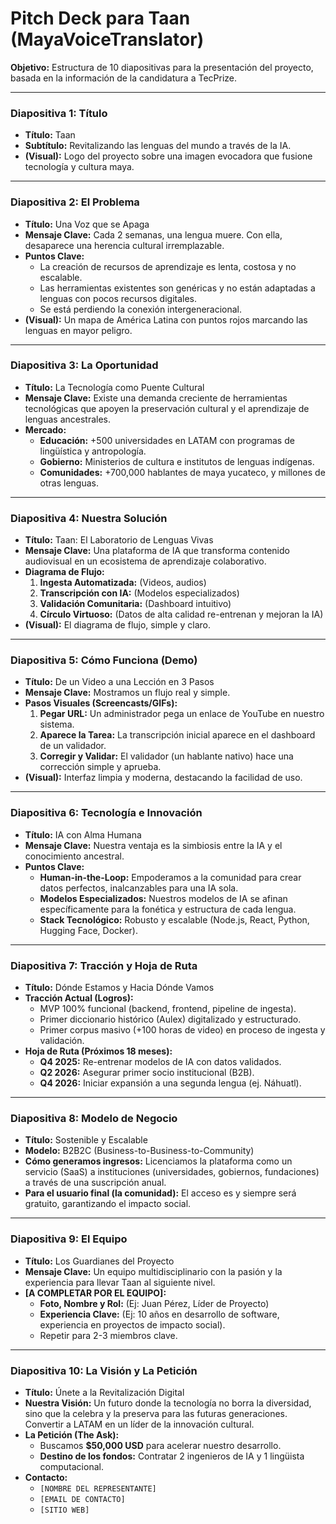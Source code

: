 # Pitch Deck para Taan (MayaVoiceTranslator)

**Objetivo:** Estructura de 10 diapositivas para la presentación del proyecto, basada en la información de la candidatura a TecPrize.

---

### Diapositiva 1: Título

*   **Título:** Taan
*   **Subtítulo:** Revitalizando las lenguas del mundo a través de la IA.
*   **(Visual):** Logo del proyecto sobre una imagen evocadora que fusione tecnología y cultura maya.

---

### Diapositiva 2: El Problema

*   **Título:** Una Voz que se Apaga
*   **Mensaje Clave:** Cada 2 semanas, una lengua muere. Con ella, desaparece una herencia cultural irremplazable.
*   **Puntos Clave:**
    *   La creación de recursos de aprendizaje es lenta, costosa y no escalable.
    *   Las herramientas existentes son genéricas y no están adaptadas a lenguas con pocos recursos digitales.
    *   Se está perdiendo la conexión intergeneracional.
*   **(Visual):** Un mapa de América Latina con puntos rojos marcando las lenguas en mayor peligro.

---

### Diapositiva 3: La Oportunidad

*   **Título:** La Tecnología como Puente Cultural
*   **Mensaje Clave:** Existe una demanda creciente de herramientas tecnológicas que apoyen la preservación cultural y el aprendizaje de lenguas ancestrales.
*   **Mercado:**
    *   **Educación:** +500 universidades en LATAM con programas de lingüística y antropología.
    *   **Gobierno:** Ministerios de cultura e institutos de lenguas indígenas.
    *   **Comunidades:** +700,000 hablantes de maya yucateco, y millones de otras lenguas.

---

### Diapositiva 4: Nuestra Solución

*   **Título:** Taan: El Laboratorio de Lenguas Vivas
*   **Mensaje Clave:** Una plataforma de IA que transforma contenido audiovisual en un ecosistema de aprendizaje colaborativo.
*   **Diagrama de Flujo:**
    1.  **Ingesta Automatizada:** (Videos, audios)
    2.  **Transcripción con IA:** (Modelos especializados)
    3.  **Validación Comunitaria:** (Dashboard intuitivo)
    4.  **Círculo Virtuoso:** (Datos de alta calidad re-entrenan y mejoran la IA)
*   **(Visual):** El diagrama de flujo, simple y claro.

---

### Diapositiva 5: Cómo Funciona (Demo)

*   **Título:** De un Video a una Lección en 3 Pasos
*   **Mensaje Clave:** Mostramos un flujo real y simple.
*   **Pasos Visuales (Screencasts/GIFs):**
    1.  **Pegar URL:** Un administrador pega un enlace de YouTube en nuestro sistema.
    2.  **Aparece la Tarea:** La transcripción inicial aparece en el dashboard de un validador.
    3.  **Corregir y Validar:** El validador (un hablante nativo) hace una corrección simple y aprueba.
*   **(Visual):** Interfaz limpia y moderna, destacando la facilidad de uso.

---

### Diapositiva 6: Tecnología e Innovación

*   **Título:** IA con Alma Humana
*   **Mensaje Clave:** Nuestra ventaja es la simbiosis entre la IA y el conocimiento ancestral.
*   **Puntos Clave:**
    *   **Human-in-the-Loop:** Empoderamos a la comunidad para crear datos perfectos, inalcanzables para una IA sola.
    *   **Modelos Especializados:** Nuestros modelos de IA se afinan específicamente para la fonética y estructura de cada lengua.
    *   **Stack Tecnológico:** Robusto y escalable (Node.js, React, Python, Hugging Face, Docker).

---

### Diapositiva 7: Tracción y Hoja de Ruta

*   **Título:** Dónde Estamos y Hacia Dónde Vamos
*   **Tracción Actual (Logros):**
    *   MVP 100% funcional (backend, frontend, pipeline de ingesta).
    *   Primer diccionario histórico (Aulex) digitalizado y estructurado.
    *   Primer corpus masivo (+100 horas de video) en proceso de ingesta y validación.
*   **Hoja de Ruta (Próximos 18 meses):**
    *   **Q4 2025:** Re-entrenar modelos de IA con datos validados.
    *   **Q2 2026:** Asegurar primer socio institucional (B2B).
    *   **Q4 2026:** Iniciar expansión a una segunda lengua (ej. Náhuatl).

---

### Diapositiva 8: Modelo de Negocio

*   **Título:** Sostenible y Escalable
*   **Modelo:** B2B2C (Business-to-Business-to-Community)
*   **Cómo generamos ingresos:** Licenciamos la plataforma como un servicio (SaaS) a instituciones (universidades, gobiernos, fundaciones) a través de una suscripción anual.
*   **Para el usuario final (la comunidad):** El acceso es y siempre será gratuito, garantizando el impacto social.

---

### Diapositiva 9: El Equipo

*   **Título:** Los Guardianes del Proyecto
*   **Mensaje Clave:** Un equipo multidisciplinario con la pasión y la experiencia para llevar Taan al siguiente nivel.
*   **[A COMPLETAR POR EL EQUIPO]:**
    *   **Foto, Nombre y Rol:** (Ej: Juan Pérez, Líder de Proyecto)
    *   **Experiencia Clave:** (Ej: 10 años en desarrollo de software, experiencia en proyectos de impacto social).
    *   Repetir para 2-3 miembros clave.

---

### Diapositiva 10: La Visión y La Petición

*   **Título:** Únete a la Revitalización Digital
*   **Nuestra Visión:** Un futuro donde la tecnología no borra la diversidad, sino que la celebra y la preserva para las futuras generaciones. Convertir a LATAM en un líder de la innovación cultural.
*   **La Petición (The Ask):**
    *   Buscamos **$50,000 USD** para acelerar nuestro desarrollo.
    *   **Destino de los fondos:** Contratar 2 ingenieros de IA y 1 lingüista computacional.
*   **Contacto:**
    *   `[NOMBRE DEL REPRESENTANTE]`
    *   `[EMAIL DE CONTACTO]`
    *   `[SITIO WEB]`
